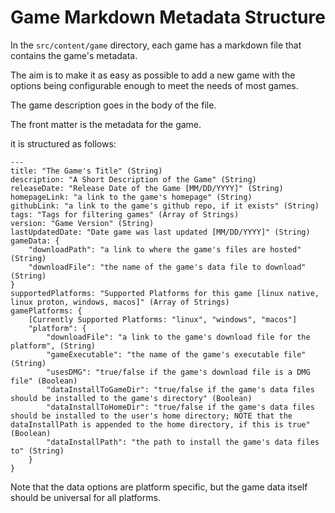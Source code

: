 # Game Markdown Metadata Structure

In the `src/content/game` directory, each game has a markdown file that contains the game's metadata.

The aim is to make it as easy as possible to add a new game with the options being configurable enough to meet the needs of most games.

The game description goes in the body of the file.

The front matter is the metadata for the game.

it is structured as follows:

```
---
title: "The Game's Title" (String)
description: "A Short Description of the Game" (String)
releaseDate: "Release Date of the Game [MM/DD/YYYY]" (String)
homepageLink: "a link to the game's homepage" (String)
githubLink: "a link to the game's github repo, if it exists" (String)
tags: "Tags for filtering games" (Array of Strings)
version: "Game Version" (String)
lastUpdatedDate: "Date game was last updated [MM/DD/YYYY]" (String)
gameData: {
    "downloadPath": "a link to where the game's files are hosted" (String)
    "downloadFile": "the name of the game's data file to download" (String)
}
supportedPlatforms: "Supported Platforms for this game [linux native, linux proton, windows, macos]" (Array of Strings)
gamePlatforms: {
    [Currently Supported Platforms: "linux", "windows", "macos"]
    "platform": {
        "downloadFile": "a link to the game's download file for the platform", (String)
        "gameExecutable": "the name of the game's executable file" (String)
        "usesDMG": "true/false if the game's download file is a DMG file" (Boolean)
        "dataInstallToGameDir": "true/false if the game's data files should be installed to the game's directory" (Boolean)
        "dataInstallToHomeDir": "true/false if the game's data files should be installed to the user's home directory; NOTE that the dataInstallPath is appended to the home directory, if this is true" (Boolean)
        "dataInstallPath": "the path to install the game's data files to" (String)
    }
}
```

Note that the data options are platform specific, but the game data itself should be universal for all platforms.